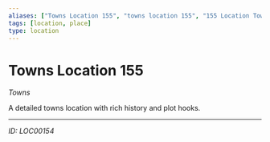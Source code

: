 ```yaml
---
aliases: ["Towns Location 155", "towns location 155", "155 Location Towns"]
tags: [location, place]
type: location
---
```


# Towns Location 155

*Towns*

A detailed towns location with rich history and plot hooks.

---
*ID: LOC00154*